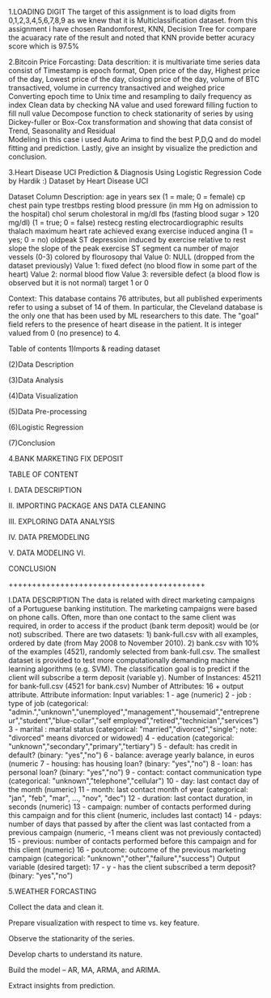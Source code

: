 1.LOADING DIGIT 
The target of this assignment is to load digits from 0,1,2,3,4,5,6,7,8,9 as we knew that it is Multiclassification dataset.
from this assignment i have chosen Randomforest, KNN, Decision Tree for compare the acuaracy rate of the result and noted that KNN provide better acuracy score which is 97.5%

2.Bitcoin Price Forcasting:
Data descrition:  it is multivariate time series data consist of Timestamp is epoch format, Open price of the day, Highest price of the day, Lowest price of the day, closing price of the day, volume of BTC transactived, volume in currency transactived and weighed price
Converting epoch time to Unix time and resampling to daily frequency as index
Clean data by checking NA value and used foreward filling fuction to fill null value
Decompose function to check stationarity of series by using Dickey-fuller or Box-Cox transformation and showing that data consist of Trend, Seasonality and Residual  
Modeling in this case i used Auto Arima to find the best P,D,Q and do model fitting and prediction.
Lastly, give an insight by visualize the prediction and conclusion.

3.Heart Disease UCI Prediction & Diagnosis
Using Logistic Regression Code by Hardik :) Dataset by Heart Disease UCI

Dataset Column Description: age in years sex (1 = male; 0 = female) cp chest pain type trestbps resting blood pressure (in mm Hg on admission to the hospital) chol serum cholestoral in mg/dl fbs (fasting blood sugar > 120 mg/dl) (1 = true; 0 = false) restecg resting electrocardiographic results thalach maximum heart rate achieved exang exercise induced angina (1 = yes; 0 = no) oldpeak ST depression induced by exercise relative to rest slope the slope of the peak exercise ST segment ca number of major vessels (0-3) colored by flourosopy thal Value 0: NULL (dropped from the dataset previously) Value 1: fixed defect (no blood flow in some part of the heart) Value 2: normal blood flow Value 3: reversible defect (a blood flow is observed but it is not normal) target 1 or 0

Context: This database contains 76 attributes, but all published experiments refer to using a subset of 14 of them. In particular, the Cleveland database is the only one that has been used by ML researchers to this date. The "goal" field refers to the presence of heart disease in the patient. It is integer valued from 0 (no presence) to 4.

Table of contents
1)Imports & reading dataset

(2)Data Description

(3)Data Analysis

(4)Data Visualization

(5)Data Pre-processing

(6)Logistic Regression

(7)Conclusion

4.BANK MARKETING FIX DEPOSIT
   
TABLE OF CONTENT

I. DATA DESCRIPTION 

II. IMPORTING PACKAGE ANS DATA CLEANING 

III. EXPLORING DATA ANALYSIS 

IV. DATA PREMODELING 

V. DATA MODELING VI. 

CONCLUSION 

++++++++++++++++++++++++++++++++++++++++++ 

I.DATA DESCRIPTION The data is related with direct marketing campaigns of a Portuguese banking institution. The marketing campaigns were based on phone calls. Often, more than one contact to the same client was required, in order to access if the product (bank term deposit) would be (or not) subscribed. There are two datasets: 1) bank-full.csv with all examples, ordered by date (from May 2008 to November 2010). 2) bank.csv with 10% of the examples (4521), randomly selected from bank-full.csv. The smallest dataset is provided to test more computationally demanding machine learning algorithms (e.g. SVM). The classification goal is to predict if the client will subscribe a term deposit (variable y). Number of Instances: 45211 for bank-full.csv (4521 for bank.csv) Number of Attributes: 16 + output attribute. Attribute information: Input variables: 1 - age (numeric) 2 - job : type of job (categorical: "admin.","unknown","unemployed","management","housemaid","entrepreneur","student","blue-collar","self employed","retired","technician","services") 3 - marital : marital status (categorical: "married","divorced","single"; note: "divorced" means divorced or widowed) 4 - education (categorical: "unknown","secondary","primary","tertiary") 5 - default: has credit in default? (binary: "yes","no") 6 - balance: average yearly balance, in euros (numeric 7 - housing: has housing loan? (binary: "yes","no") 8 - loan: has personal loan? (binary: "yes","no") 9 - contact: contact communication type (categorical: "unknown","telephone","cellular") 10 - day: last contact day of the month (numeric) 11 - month: last contact month of year (categorical: "jan", "feb", "mar", ..., "nov", "dec") 12 - duration: last contact duration, in seconds (numeric) 13 - campaign: number of contacts performed during this campaign and for this client (numeric, includes last contact) 14 - pdays: number of days that passed by after the client was last contacted from a previous campaign (numeric, -1 means client was not previously contacted) 15 - previous: number of contacts performed before this campaign and for this client (numeric) 16 - poutcome: outcome of the previous marketing campaign (categorical: "unknown","other","failure","success") Output variable (desired target): 17 - y - has the client subscribed a term deposit? (binary: "yes","no")

5.WEATHER FORCASTING

Collect the data and clean it.

Prepare visualization with respect to time vs. key feature.

Observe the stationarity of the series.

Develop charts to understand its nature.

Build the model – AR, MA, ARMA, and ARIMA.

Extract insights from prediction.
